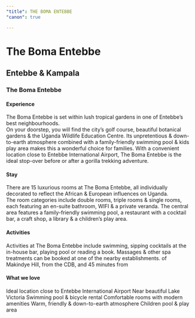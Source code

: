 ```yaml
---
"title": THE BOMA ENTEBBE
"canon": true

---
```


# The Boma Entebbe
## Entebbe & Kampala
### The Boma Entebbe

#### Experience
The Boma Entebbe is set within lush tropical gardens in one of Entebbe’s best neighbourhoods.  
On your doorstep, you will find the city’s golf course, beautiful botanical gardens &amp; the Uganda Wildlife Education Centre.
Its unpretentious &amp; down-to-earth atmosphere combined with a family-friendly swimming pool &amp; kids play area makes this a wonderful choice for families.
With a convenient location close to Entebbe International Airport, The Boma Entebbe is the ideal stop-over before or after a gorilla trekking adventure.

#### Stay
There are 15 luxurious rooms at The Boma Entebbe, all individually decorated to reflect the African &amp; European influences on Uganda.  
The room categories include double rooms, triple rooms &amp; single rooms, each featuring an en-suite bathroom, WIFI &amp; a private veranda.
The central area features a family-friendly swimming pool, a restaurant with a cocktail bar, a craft shop, a library &amp; a children’s play area.

#### Activities
Activities at The Boma Entebbe include swimming, sipping cocktails at the in-house bar, playing pool or reading a book.  Massages &amp; other spa treatments can be booked at one of the nearby establishments.
of Makindye Hill, from the CDB, and 45 minutes from


#### What we love
Ideal location close to Entebbe International Airport
Near beautiful Lake Victoria
Swimming pool &amp; bicycle rental
Comfortable rooms with modern amenities
Warm, friendly &amp; down-to-earth atmosphere
Children pool &amp; play area